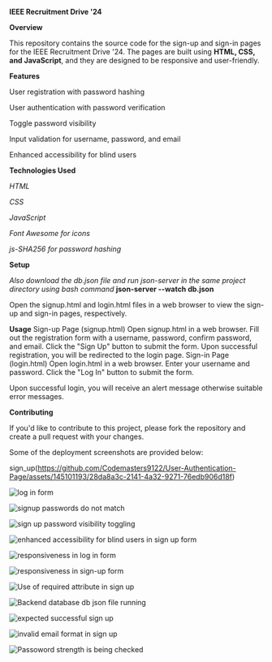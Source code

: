 **IEEE Recruitment Drive '24**

**Overview**

This repository contains the source code for the sign-up and sign-in pages for the IEEE Recruitment Drive '24. The pages are built using **HTML, CSS, and JavaScript**, and they are designed to be responsive and user-friendly.

**Features**

User registration with password hashing

User authentication with password verification

Toggle password visibility

Input validation for username, password, and email

Enhanced accessibility for blind users

**Technologies Used**

*HTML*

*CSS*

*JavaScript*

*Font Awesome for icons*

*js-SHA256 for password hashing*

**Setup**

*Also download the db.json file and run json-server in the same project directory using bash command* **json-server --watch db.json**

Open the signup.html and login.html files in a web browser to view the sign-up and sign-in pages, respectively.

**Usage**
Sign-up Page (signup.html)
Open signup.html in a web browser.
Fill out the registration form with a username, password, confirm password, and email.
Click the "Sign Up" button to submit the form.
Upon successful registration, you will be redirected to the login page.
Sign-in Page (login.html)
Open login.html in a web browser.
Enter your username and password.
Click the "Log In" button to submit the form.

Upon successful login, you will receive an alert message otherwise suitable error messages.

**Contributing**

If you'd like to contribute to this project, please fork the repository and create a pull request with your changes.

Some of the deployment screenshots are provided below:

sign_up(https://github.com/Codemasters9122/User-Authentication-Page/assets/145101193/28da8a3c-2141-4a32-9271-76edb906d18f)

![log in form](https://github.com/Codemasters9122/User-Authentication-Page/assets/145101193/4ce8ee24-5b2e-443b-a75c-df2f854765b7)

![signup passwords do not match](https://github.com/Codemasters9122/User-Authentication-Page/assets/145101193/439ef8f9-0105-4997-afa5-2f6316b1e033)

![sign up password visibility toggling](https://github.com/Codemasters9122/User-Authentication-Page/assets/145101193/82c3da4e-380f-4bb5-b6ad-22901f337a44)

![enhanced accessibility for blind users in sign up form](https://github.com/Codemasters9122/User-Authentication-Page/assets/145101193/c5ccdf58-b731-4243-919c-d350f1aa1a4e)

![responsiveness in log in form](https://github.com/Codemasters9122/User-Authentication-Page/assets/145101193/5d4f8b62-b5c2-4b5e-a359-6325e499391d)

![responsiveness in sign-up form](https://github.com/Codemasters9122/User-Authentication-Page/assets/145101193/d75b78f7-490f-4369-9e4f-bc5373bd4381)

![Use of required attribute in sign up](https://github.com/Codemasters9122/User-Authentication-Page/assets/145101193/04c19499-6979-4706-abbb-c3eb70b1309a)

![Backend database db json file running](https://github.com/Codemasters9122/User-Authentication-Page/assets/145101193/ed17a15f-91ba-4ba8-8b1c-ed7b9ac306be)

![expected successful sign up](https://github.com/Codemasters9122/User-Authentication-Page/assets/145101193/20f5df3d-ef40-45a6-af9c-a3369a9160c3)

![invalid email format in sign up](https://github.com/Codemasters9122/User-Authentication-Page/assets/145101193/2a594c22-d0e5-43c8-83e5-7868ab799fde)

![Passoword strength is being checked](https://github.com/Codemasters9122/User-Authentication-Page/assets/145101193/5220591c-c73a-437a-ab48-88e6cb2d19f9)
